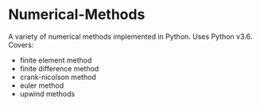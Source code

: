 # Numerical-Methods

A variety of numerical methods implemented in Python. Uses Python v3.6.
Covers:
- finite element method
- finite difference method
- crank-nicolson method
- euler method
- upwind methods
